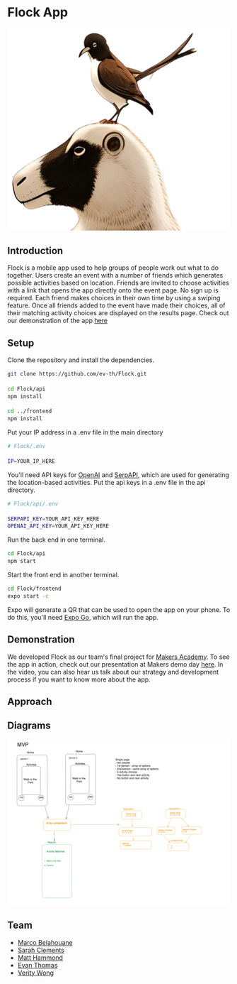 # Flock App
![Logo](./sheep-and-bird-cropped.png)

## Introduction

Flock is a mobile app used to help groups of people work out what to do together. Users create an event with a number of friends which generates possible activities based on location. Friends are invited to choose activities with a link that opens the app directly onto the event page. No sign up is required. Each friend makes choices in their own time by using a swiping feature. Once all friends added to the event have made their choices, all of their matching activity choices are displayed on the results page. Check out our demonstration of the app [here](https://www.youtube.com/watch?v=poiWhBTU_ys&t=285s)

## Setup

Clone the repository and install the dependencies.

```bash
git clone https://github.com/ev-th/Flock.git

cd Flock/api
npm install

cd ../frontend
npm install
```

Put your IP address in a .env file in the main directory

```bash
# Flock/.env

IP=YOUR_IP_HERE
```

You'll need API keys for [OpenAI](https://platform.openai.com/) and [SerpAPI](https://serpapi.com/), which are used for generating the location-based activities. Put the api keys in a .env file in the api directory.

```bash
# Flock/api/.env

SERPAPI_KEY=YOUR_API_KEY_HERE
OPENAI_API_KEY=YOUR_API_KEY_HERE
```

Run the back end in one terminal.

```bash
cd Flock/api
npm start
```

Start the front end in another terminal.

```bash
cd Flock/frontend
expo start -c
```

Expo will generate a QR that can be used to open the app on your phone. To do this, you'll need [Expo Go](https://expo.dev/client), which will run the app.

## Demonstration

We developed Flock as our team's final project for [Makers Academy](https://makers.tech/). To see the app in action, check out our presentation at Makers demo day [here](https://www.youtube.com/watch?v=poiWhBTU_ys&t=285s). In the video, you can also hear us talk about our strategy and development process if you want to know more about the app.

## Approach

## Diagrams
![Account Diagram](./diagrams/MVP.png)

## Team

- [Marco Belahouane](https://github.com/mkb93)
- [Sarah Clements](https://github.com/sarahc-dev)
- [Matt Hammond](https://github.com/MattHammond94)
- [Evan Thomas](https://github.com/ev-th)
- [Verity Wong](https://github.com/veritywong)
